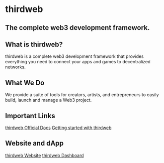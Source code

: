 # thirdweb

## The complete web3 development framework.

## What is thirdweb?

thirdweb is a complete web3 development framework that provides everything you need to connect your apps and games to decentralized networks.

## What We Do

We provide a suite of tools for creators, artists, and entrepreneurs to easily build, launch and manage a Web3 project.

## Important Links

[thirdweb Official Docs](https://portal.thirdweb.com)
[Getting started with thirdweb](https://portal.thirdweb.com/getting-started)

## Website and dApp

[thirdweb Website](https://thirdweb.com/)
[thirdweb Dashboard](https://thirdweb.com/dashboard)
